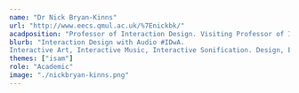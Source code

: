 ```yaml
---
name: "Dr Nick Bryan-Kinns"
url: "http://www.eecs.qmul.ac.uk/%7Enickbk/"
acadposition: "Professor of Interaction Design. Visiting Professor of Interaction Design, Hunan University, China. Turing Fellow."
blurb: "Interaction Design with Audio #IDwA.
Interactive Art, Interactive Music, Interactive Sonification. Design, Evaluation. Collaboration, Multi-person Interaction. Cross-Modal Interaction, Tangible Interaction."
themes: ["isam"]
role: "Academic"
image: "./nickbryan-kinns.png"
---
```

